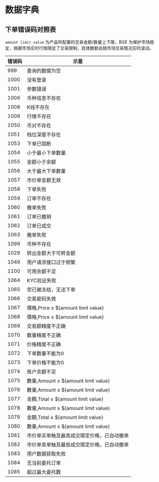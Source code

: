 # 数据字典

## 下单错误码对照表

`amount limit value` 为产品所配置的交易金额/数量上下限，BGE 为保护市场稳定，根据市场实时行情限定了交易限制，具体数额会随市场交易情况实时波动。

|错误码|示意|
|---|---|
|999| 查询的数据为空|
|1000| 没有登录|
|1001| 参数错误|
|1006| 币种信息不存在|
|1008| K线不存在|
|1009| 行情不存在|
|1050| 币对不存在|
|1051| 档位深度不存在|
|1053| 下单已阻断|
|1054| 小于最小下单数量|
|1055| 金额小于余额|
|1056| 大于最大下单数量|
|1057| 市价单金额无效|
|1058| 下单失败|
|1059| 订单不存在|
|1060| 撤单失败|
|1061| 订单已撤销|
|1062| 订单已成交|
|1063| 撤单失败|
|1099| 币种不存在|
|1029| 转出金额大于可转金额|
|1049| 用户请求接口过于频繁|
|1100| 可用余额不足|
|1064| KYC验证失败|
|1065| 您已被冻结，无法下单|
|1066| 交易密码失效|
|1067|價格,Price ≥ ${amount limit value} |
|1068|價格,Price ≤ ${amount limit value} |
|1069|交易额精度不正确|
|1070|数量精度不正确|
|1071|价格精度不正确|
|1072|下单数量不能为0|
|1073|下单价格不能为0|
|1074|账户余额不足|
|1075|數量,Amount ≥ ${amount limit value} |
|1076|數量,Amount ≤ ${amount limit value}|
|1077|金額,Total ≥ ${amount limit value}|
|1078|數量,Amount ≥ ${amount limit value}|
|1079|金額,Total ≤ ${amount limit value}|
|1080|數量,Amount ≤ ${amount limit value}|
|1081|市价单买单触及最高成交限定价格，已自动撤单|
|1082|市价单卖单触及最低成交限定价格，已自动撤单|
|1083|用户数据获取失败|
|1084|无当前委托订单|
|1085|超过最大委托数|
